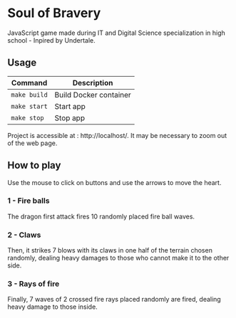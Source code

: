 # Soul of Bravery

JavaScript game made during IT and Digital Science specialization in high school - Inpired by Undertale.

## Usage

| Command      | Description            |
| ------------ | ---------------------- |
| `make build` | Build Docker container |
| `make start` | Start app              |
| `make stop`  | Stop app               |

Project is accessible at : http://localhost/. It may be necessary to zoom out of the web page.

## How to play

Use the mouse to click on buttons and use the arrows to move the heart.

### 1 - Fire balls

The dragon first attack fires 10 randomly placed fire ball waves.

### 2 - Claws

Then, it strikes 7 blows with its claws in one half of the terrain chosen randomly, dealing heavy damages to those who cannot make it to the other side.

### 3 - Rays of fire

Finally, 7 waves of 2 crossed fire rays placed randomly are fired, dealing heavy damage to those inside.